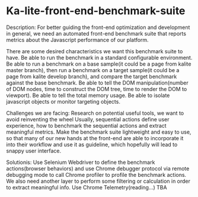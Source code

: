 # Ka-lite-front-end-benchmark-suite
Description:
	For better guiding the front-end optimization and development in general, we need an automated front-end benchmark suite that reports metrics about the Javascript performance of our platform.

There are some desired characteristics we want this benchmark suite to have.
Be able to run the benchmark in a standard configurable environment.
Be able to run a benchmark on a base sample(it could be a page from kalite master branch), then run a benchmark on a target sample(it could be a page from kalite develop branch), and compare the target benchmark against the base benchmark.
Be able to tell the DOM manipulation(number of DOM nodes, time to construct the DOM tree, time to render the DOM to viewport).
Be able to tell the total memory usage.
Be able to isolate javascript objects or monitor targeting objects.

Challenges we are facing:
Research on potential useful tools, we want to avoid reinventing the wheel
Usually, sequential actions define user experience, how to benchmark the sequential actions and extract meaningful metrics.
Make the benchmark suite lightweight and easy to use, so that many of our new hands at the front-end are able to incorporate it into their workflow and use it as guideline, which hopefully will lead to snappy user interface.

Solutionis:
Use Selenium Webdriver to define the benchmark actions(browser behaviors) and use Chrome debugger protocol via remote debugging mode to call Chrome profiler to profile the benchmark actions. We also need another layer to perform some filtering or calculation in order to extract meaningful info.
Use Chrome Telemetry(reading...)
TBA
